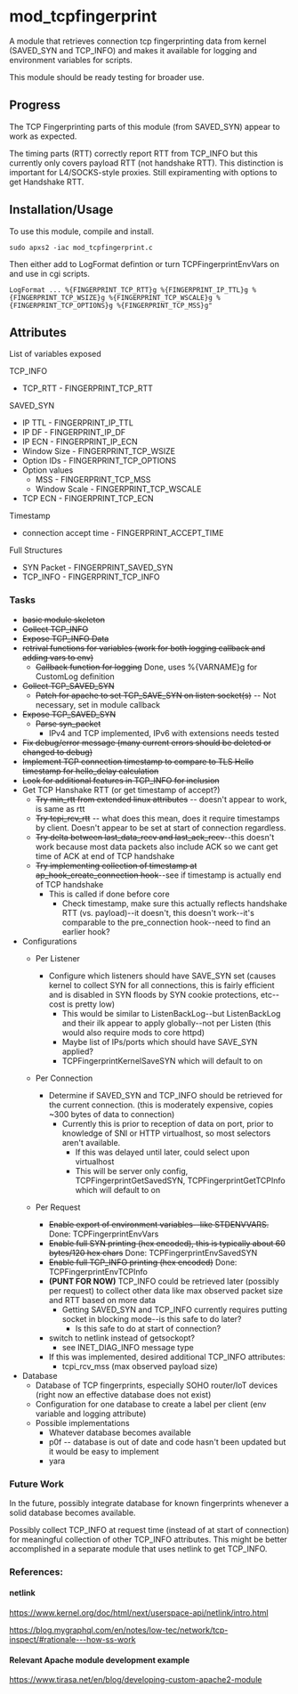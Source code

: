 # mod_tcpfingerprint

A module that retrieves connection tcp fingerprinting data from kernel (SAVED_SYN and TCP_INFO) and makes it available for logging and environment variables for scripts.

This module should be ready testing for broader use.

## Progress

The TCP Fingerprinting parts of this module (from SAVED_SYN) appear to work as expected.

The timing parts (RTT) correctly report RTT from TCP_INFO but this currently only covers payload RTT (not handshake RTT). This distinction is important for L4/SOCKS-style proxies. Still expiramenting with options to get Handshake RTT.

## Installation/Usage

To use this module, compile and install.

```
sudo apxs2 -iac mod_tcpfingerprint.c
```

Then either add to LogFormat defintion or turn TCPFingerprintEnvVars on and use in cgi scripts.

```
LogFormat ... %{FINGERPRINT_TCP_RTT}g %{FINGERPRINT_IP_TTL}g %{FINGERPRINT_TCP_WSIZE}g %{FINGERPRINT_TCP_WSCALE}g %{FINGERPRINT_TCP_OPTIONS}g %{FINGERPRINT_TCP_MSS}g"
```

## Attributes

List of variables exposed

TCP_INFO
 - TCP_RTT - FINGERPRINT_TCP_RTT

SAVED_SYN
 - IP TTL - FINGERPRINT_IP_TTL
 - IP DF - FINGERPRINT_IP_DF
 - IP ECN - FINGERPRINT_IP_ECN
 - Window Size - FINGERPRINT_TCP_WSIZE
 - Option IDs - FINGERPRINT_TCP_OPTIONS
 - Option values
   - MSS - FINGERPRINT_TCP_MSS
   - Window Scale - FINGERPRINT_TCP_WSCALE
 - TCP ECN - FINGERPRINT_TCP_ECN

Timestamp
 - connection accept time - FINGERPRINT_ACCEPT_TIME

Full Structures
 - SYN Packet - FINGERPRINT_SAVED_SYN
 - TCP_INFO - FINGERPRINT_TCP_INFO

### Tasks

 - ~~basic module skeleton~~
 - ~~Collect TCP_INFO~~
 - ~~Expose TCP_INFO Data~~
 - ~~retrival functions for variables (work for both logging callback and adding vars to env)~~
   - ~~Callback function for logging~~ Done, uses %{VARNAME}g for CustomLog definition
 - ~~Collect TCP_SAVED_SYN~~
   - ~~Patch for apache to set TCP_SAVE_SYN on listen socket(s)~~ -- Not necessary, set in module callback
 - ~~Expose TCP_SAVED_SYN~~
   - ~~Parse syn_packet~~
     - IPv4 and TCP implemented, IPv6 with extensions needs tested
 - ~~Fix debug/error message (many current errors should be deleted or changed to debug)~~
 - ~~Implement TCP connection timestamp to compare to TLS Hello timestamp for hello_delay calculation~~
 - ~~Look for additional features in TCP_INFO for inclusion~~
 - Get TCP Hanshake RTT (or get timestamp of accept?)
   - ~~Try min_rtt from extended linux attributes~~ -- doesn't appear to work, is same as rtt
   - ~~Try tcpi_rcv_rtt~~ -- what does this mean, does it require timestamps by client. Doesn't appear to be set at start of connection regardless.
   - ~~Try delta between last_data_recv and last_ack_recv~~--this doesn't work because most data packets also include ACK so we cant get time of ACK at end of TCP handshake
   - ~~Try implementing collection of timestamp at ap_hook_create_connection hook~~--see if timestamp is actually end of TCP handshake
     - This is called if done before core
       - Check timestamp, make sure this actually reflects handshake RTT (vs. payload)--it doesn't, this doesn't work--it's comparable to the pre_connection hook--need to find an earlier hook?
 - Configurations
   - Per Listener
     - Configure which listeners should have SAVE_SYN set (causes kernel to collect SYN for all connections, this is fairly efficient and is disabled in SYN floods by SYN cookie protections, etc--cost is pretty low)
       - This would be similar to ListenBackLog--but ListenBackLog and their ilk appear to apply globally--not per Listen (this would also require mods to core httpd)
       - Maybe list of IPs/ports which should have SAVE_SYN applied?
       - TCPFingerprintKernelSaveSYN which will default to on
       
   - Per Connection
     - Determine if SAVED_SYN and TCP_INFO should be retrieved for the current connection. (this is moderately expensive, copies ~300 bytes of data to connection)
       - Currently this is prior to reception of data on port, prior to knowledge of SNI or HTTP virtualhost, so most selectors aren't available.
         - If this was delayed until later, could select upon virtualhost
         - This will be server only config, TCPFingerprintGetSavedSYN, TCPFingerprintGetTCPInfo which will default to on
   - Per Request
     - ~~Enable export of environment variables--like STDENVVARS.~~   Done: TCPFingerprintEnvVars
     - ~~Enable full SYN printing (hex encoded), this is typically about 60 bytes/120 hex chars~~ Done: TCPFingerprintEnvSavedSYN
     - ~~Enable full TCP_INFO printing (hex encoded)~~ Done: TCPFingerprintEnvTCPInfo
      - **(PUNT FOR NOW)** TCP_INFO could be retrieved later (possibly per request) to collect other data like max observed packet size and RTT based on more data
         - Getting SAVED_SYN and TCP_INFO currently requires putting socket in blocking mode--is this safe to do later?
           - Is this safe to do at start of connection?
      - switch to netlink instead of getsockopt?
        - see INET_DIAG_INFO message type
      - If this was implemented, desired additional TCP_INFO attributes:
        - tcpi_rcv_mss (max observed payload size)
 - Database
   - Database of TCP fingerprints, especially SOHO router/IoT devices (right now an effective database does not exist)
   - Configuration for one database to create a label per client (env variable and logging attribute)
   - Possible implementations
     - Whatever database becomes available
     - p0f -- database is out of date and code hasn't been updated but it would be easy to implement
     - yara

### Future Work

In the future, possibly integrate database for known fingerprints whenever a solid database becomes available.

Possibly collect TCP_INFO at request time (instead of at start of connection) for meaningful collection of other TCP_INFO attributes. This might be better accomplished in a separate module that uses netlink to get TCP_INFO.
 
### References:

#### netlink

https://www.kernel.org/doc/html/next/userspace-api/netlink/intro.html

https://blog.mygraphql.com/en/notes/low-tec/network/tcp-inspect/#rationale---how-ss-work

#### Relevant Apache module development example

https://www.tirasa.net/en/blog/developing-custom-apache2-module

